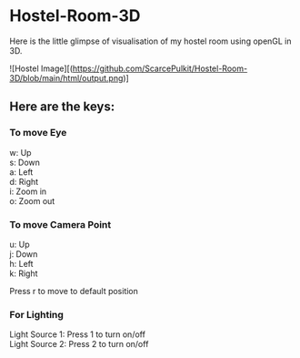# Hostel-Room-3D
Here is the little glimpse of visualisation of my hostel room using openGL in 3D.

![Hostel Image][(https://github.com/ScarcePulkit/Hostel-Room-3D/blob/main/html/output.png)]

## Here are the keys:
### To move Eye
w: Up  <br />
s: Down <br />
a: Left<br />
d: Right<br />
i: Zoom in<br />
o: Zoom out<br />

### To move Camera Point
u: Up <br />
j: Down<br />
h: Left<br />
k: Right<br />

Press r to move to default position

### For Lighting
Light Source 1: Press 1 to turn on/off<br />
Light Source 2: Press 2 to turn on/off
